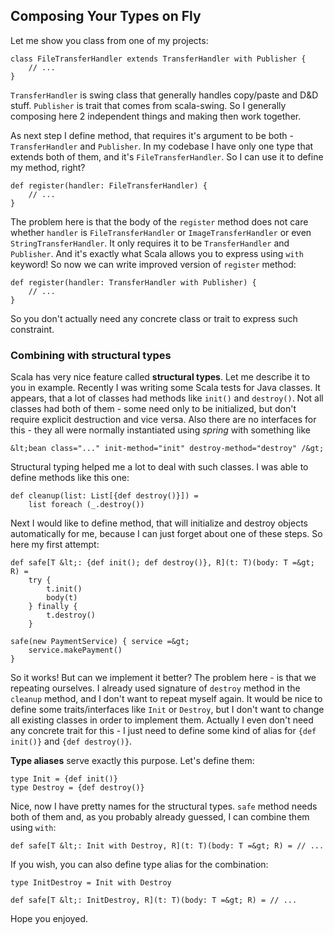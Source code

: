 ## Composing Your Types on Fly

Let me show you class from one of my projects:

    class FileTransferHandler extends TransferHandler with Publisher {
	    // ...
	}

`TransferHandler` is swing class that generally handles copy/paste and D&amp;D stuff. `Publisher` is trait that comes from scala-swing. So I generally composing here 2 independent things and making then work together.

As next step I define method, that requires it's argument to be both - `TransferHandler` and `Publisher`. In my codebase I have only one type that extends both of them, and it's `FileTransferHandler`. So I can use it to define my method, right?

    def register(handler: FileTransferHandler) {
        // ...
    }

The problem here is that the body of the `register` method does not care whether `handler` is `FileTransferHandler` or `ImageTransferHandler` or even `StringTransferHandler`. It only requires it to be `TransferHandler` and `Publisher`. And it's exactly what Scala allows you to express using `with` keyword! So now we can write improved version of `register` method:

    def register(handler: TransferHandler with Publisher) {
        // ...
    }
		
So you don't actually need any concrete class or trait to express such constraint.

<!-- more -->

### Combining with structural types

Scala has very nice feature called **structural types**. Let me describe it to you in example. Recently I was writing some Scala tests for Java classes. It appears, that a lot of classes had methods like `init()` and `destroy()`. Not all classes had both of them - some need only to be initialized, but don't require explicit destruction and vice versa. Also there are no interfaces for this - they all were normally instantiated using *spring* with something like 

    &lt;bean class="..." init-method="init" destroy-method="destroy" /&gt;
    

Structural typing helped me a lot to deal with such classes. I was able to define methods like this one:

	def cleanup(list: List[{def destroy()}]) = 
		list foreach (_.destroy())

Next I would like to define method, that will initialize and destroy objects automatically for me, because I can just forget about one of these steps. So here my first attempt:

    def safe[T &lt;: {def init(); def destroy()}, R](t: T)(body: T =&gt; R) =     
        try {
            t.init()
            body(t)
        } finally {
            t.destroy()
        }

    safe(new PaymentService) { service =&gt;
        service.makePayment()
    }

So it works! But can we implement it better? The problem here - is that we repeating ourselves. I already used signature of `destroy` method in the `cleanup` method, and I don't want to repeat myself again. It would be nice to define some traits/interfaces like `Init` or `Destroy`, but I don't want to change all existing classes in order to implement them. Actually I even don't need any concrete trait for this - I just need to define some kind of alias for `{def init()}` and `{def destroy()}`. 

**Type aliases** serve exactly this purpose. Let's define them:

	type Init = {def init()}
	type Destroy = {def destroy()}

Nice, now I have pretty names for the structural types. `safe` method needs both of them and, as you probably already guessed, I can combine them using `with`:

    def safe[T &lt;: Init with Destroy, R](t: T)(body: T =&gt; R) = // ...

If you wish, you can also define type alias for the combination:

    type InitDestroy = Init with Destroy

	def safe[T &lt;: InitDestroy, R](t: T)(body: T =&gt; R) = // ...

Hope you enjoyed.